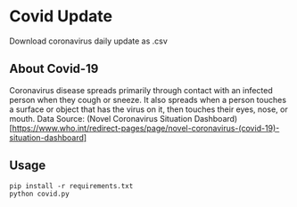 # Covid Update

Download coronavirus daily update as .csv

## About Covid-19

Coronavirus disease spreads primarily through contact with an infected person when they cough or sneeze. It also spreads when a person touches a surface or object that has the virus on it, then touches their eyes, nose, or mouth.
Data Source: (Novel Coronavirus Situation Dashboard)[https://www.who.int/redirect-pages/page/novel-coronavirus-(covid-19)-situation-dashboard]

## Usage

```
pip install -r requirements.txt
python covid.py
```

